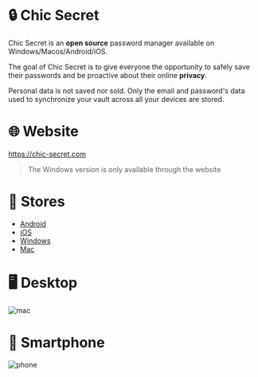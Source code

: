 # 🔒 Chic Secret

Chic Secret is an **open source** password manager available on Windows/Macos/Android/iOS.

The goal of Chic Secret is to give everyone the opportunity to safely save their passwords and be proactive about their online **privacy**.

Personal data is not saved nor sold. Only the email and password's data used to synchronize your vault across all your devices are stored.

# 🌐 Website

https://chic-secret.com

> The Windows version is only available through the website

# 🏪 Stores

- [Android](https://play.google.com/store/apps/details?id=com.applichic.chic_secret)
- [iOS](https://apps.apple.com/us/app/chic-secret/id1546914578#?platform=iphone)
- [Windows](https://apps.microsoft.com/store/detail/chic-secret/9NGD0R7FHV1Z?hl=fr-ca&gl=CA)
- [Mac](https://apps.apple.com/us/app/chic-secret/id1546914578#?platform=mac)

# 🖥️ Desktop

![mac](https://user-images.githubusercontent.com/35852926/172041302-5801ea9f-08d3-44ab-962e-0a524bf9ba96.png)

# 📱 Smartphone

![phone](https://user-images.githubusercontent.com/35852926/172041300-fbb65c44-72ac-4214-9a90-63f96973fd76.png)
